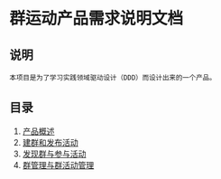 # 群运动产品需求说明文档

## 说明

    本项目是为了学习实践领域驱动设计（DDD）而设计出来的一个产品。

## 目录

1. [产品概述](./产品概述.md)
2. [建群和发布活动](./建群和发布活动.md)
3. [发现群与参与活动](./发现群与参与活动.md)
4. [群管理与群活动管理](./群管理与群活动管理.md)
